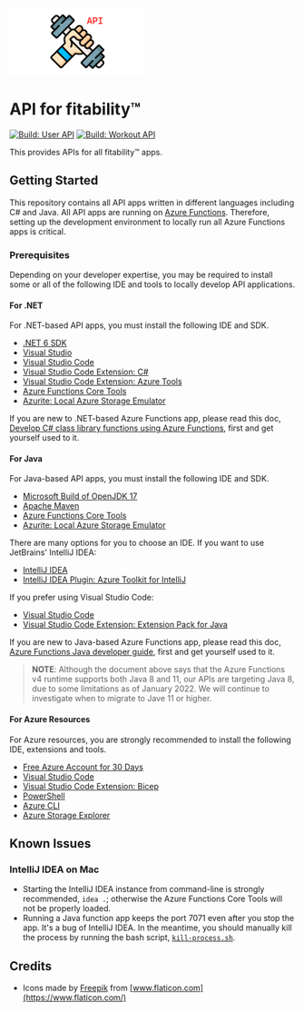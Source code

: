 <div>
    <img src="https://raw.githubusercontent.com/fitability/.github/main/assets/github-repo-api-3840x1920.png" width="240" height="120">
</div>

# API for fitability:tm: #

[![Build: User API](https://github.com/fitability/fitability-api/actions/workflows/user-build.yaml/badge.svg?branch=main)](https://github.com/fitability/fitability-api/actions/workflows/user-build.yaml)
[![Build: Workout API](https://github.com/fitability/fitability-api/actions/workflows/workout-build.yaml/badge.svg?branch=main)](https://github.com/fitability/fitability-api/actions/workflows/workout-build.yaml)

This provides APIs for all fitability:tm: apps.


## Getting Started ##

This repository contains all API apps written in different languages including C# and Java. All API apps are running on [Azure Functions](https://docs.microsoft.com/azure/azure-functions/functions-overview?WT.mc_id=dotnet-55788-juyoo). Therefore, setting up the development environment to locally run all Azure Functions apps is critical.


### Prerequisites ###

Depending on your developer expertise, you may be required to install some or all of the following IDE and tools to locally develop API applications.


#### For .NET ####

For .NET-based API apps, you must install the following IDE and SDK.

* [.NET 6 SDK](https://dotnet.microsoft.com/download/dotnet/6.0?WT.mc_id=dotnet-55788-juyoo)
* [Visual Studio](https://visualstudio.microsoft.com/vs?WT.mc_id=dotnet-55788-juyoo)
* [Visual Studio Code](https://code.visualstudio.com?WT.mc_id=dotnet-55788-juyoo)
* [Visual Studio Code Extension: C#](https://marketplace.visualstudio.com/items?itemName=ms-dotnettools.csharp&WT.mc_id=dotnet-55788-juyoo)
* [Visual Studio Code Extension: Azure Tools](https://marketplace.visualstudio.com/items?itemName=ms-vscode.vscode-node-azure-pack&WT.mc_id=dotnet-55788-juyoo)
* [Azure Functions Core Tools](https://docs.microsoft.com/azure/azure-functions/functions-run-local?WT.mc_id=dotnet-55788-juyoo)
* [Azurite: Local Azure Storage Emulator](https://docs.microsoft.com/azure/storage/common/storage-use-azurite?WT.mc_id=dotnet-55788-juyoo)

If you are new to .NET-based Azure Functions app, please read this doc, [Develop C# class library functions using Azure Functions](https://docs.microsoft.com/azure/azure-functions/functions-dotnet-class-library?WT.mc_id=dotnet-55788-juyoo), first and get yourself used to it.


#### For Java ####

For Java-based API apps, you must install the following IDE and SDK.

* [Microsoft Build of OpenJDK 17](https://docs.microsoft.com/java/openjdk/download?WT.mc_id=dotnet-55788-juyoo#openjdk-17)
* [Apache Maven](https://maven.apache.org/download.cgi)
* [Azure Functions Core Tools](https://docs.microsoft.com/azure/azure-functions/functions-run-local?WT.mc_id=dotnet-55788-juyoo)
* [Azurite: Local Azure Storage Emulator](https://docs.microsoft.com/azure/storage/common/storage-use-azurite?WT.mc_id=dotnet-55788-juyoo)

There are many options for you to choose an IDE. If you want to use JetBrains' IntelliJ IDEA:

* [IntelliJ IDEA](https://www.jetbrains.com/idea/download)
* [IntelliJ IDEA Plugin: Azure Toolkit for IntelliJ](https://plugins.jetbrains.com/plugin/8053-azure-toolkit-for-intellij)

If you prefer using Visual Studio Code:

* [Visual Studio Code](https://code.visualstudio.com?WT.mc_id=dotnet-55788-juyoo)
* [Visual Studio Code Extension: Extension Pack for Java](https://marketplace.visualstudio.com/items?itemName=vscjava.vscode-java-pack&WT.mc_id=dotnet-55788-juyoo)

If you are new to Java-based Azure Functions app, please read this doc, [Azure Functions Java developer guide](https://docs.microsoft.com/azure/azure-functions/functions-reference-java?WT.mc_id=dotnet-55788-juyoo), first and get yourself used to it.

> **NOTE**: Although the document above says that the Azure Functions v4 runtime supports both Java 8 and 11, our APIs are targeting Java 8, due to some limitations as of January 2022. We will continue to investigate when to migrate to Jave 11 or higher.


#### For Azure Resources ####

For Azure resources, you are strongly recommended to install the following IDE, extensions and tools.

* [Free Azure Account for 30 Days](https://azure.microsoft.com/free?WT.mc_id=dotnet-55788-juyoo)
* [Visual Studio Code](https://code.visualstudio.com?WT.mc_id=dotnet-55788-juyoo)
* [Visual Studio Code Extension: Bicep](https://marketplace.visualstudio.com/items?itemName=ms-azuretools.vscode-bicep&WT.mc_id=dotnet-55788-juyoo)
* [PowerShell](https://docs.microsoft.com/powershell/scripting/overview?WT.mc_id=dotnet-55788-juyoo)
* [Azure CLI](https://docs.microsoft.com/cli/azure/what-is-azure-cli?WT.mc_id=dotnet-55788-juyoo)
* [Azure Storage Explorer](https://azure.microsoft.com/features/storage-explorer?WT.mc_id=dotnet-55788-juyoo)


## Known Issues ##

### IntelliJ IDEA on Mac ###

* Starting the IntelliJ IDEA instance from command-line is strongly recommended, `idea .`; otherwise the Azure Functions Core Tools will not be properly loaded.
* Running a Java function app keeps the port 7071 even after you stop the app. It's a bug of IntelliJ IDEA. In the meantime, you should manually kill the process by running the bash script, [`kill-process.sh`](./kill-process.sh).


## Credits ##

* Icons made by [Freepik](https://www.flaticon.com/authors/freepik) from [www.flaticon.com](https://www.flaticon.com/)
